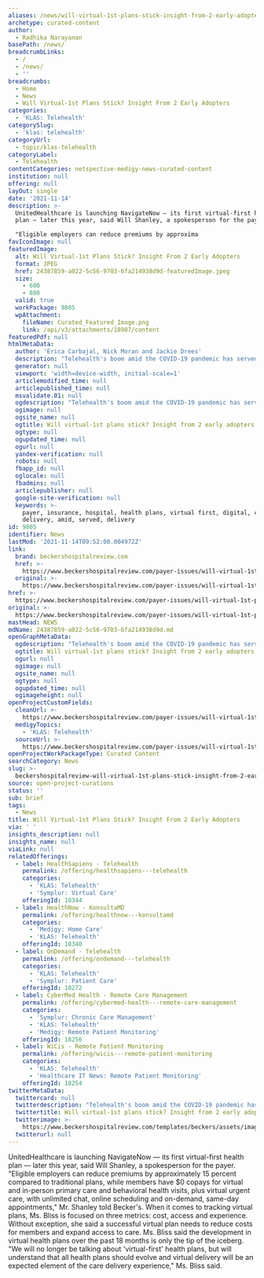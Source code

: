 ```yaml
---
aliases: /news/will-virtual-1st-plans-stick-insight-from-2-early-adopters
archetype: curated-content
author:
  - Radhika Narayanan
basePath: /news/
breadcrumbLinks:
  - /
  - /news/
  - ''
breadcrumbs:
  - Home
  - News
  - Will Virtual-1st Plans Stick? Insight From 2 Early Adopters
categories:
  - 'KLAS: Telehealth'
categorySlug:
  - 'klas: telehealth'
categoryUrl:
  - topic/klas-telehealth
categoryLabel:
  - Telehealth
contentCategories: netspective-medigy-news-curated-content
institution: null
offering: null
layOut: single
date: '2021-11-14'
description: >-
  UnitedHealthcare is launching NavigateNow — its first virtual-first health
  plan — later this year, said Will Shanley, a spokesperson for the payer.

  "Eligible employers can reduce premiums by approxima
favIconImage: null
featuredImage:
  alt: Will Virtual-1st Plans Stick? Insight From 2 Early Adopters
  format: JPEG
  href: 24387859-a022-5c56-9703-6fa214938d9d-featuredImage.jpeg
  size:
    - 600
    - 800
  valid: true
  workPackage: 9805
  wpAttachment:
    fileName: Curated_Featured_Image.png
    link: /api/v3/attachments/18987/content
featuredPdf: null
htmlMetaData:
  author: 'Erica Carbajal, Nick Moran and Jackie Drees'
  description: "Telehealth's boom amid the COVID-19 pandemic has served as a stepping stone for \"virtual-first\" health plans, a model that promotes telehealth as the first touchpoint in the care delivery process.\_"
  generator: null
  viewport: 'width=device-width, initial-scale=1'
  articlemodified_time: null
  articlepublished_time: null
  msvalidate.01: null
  ogdescription: "Telehealth's boom amid the COVID-19 pandemic has served as a stepping stone for \"virtual-first\" health plans, a model that promotes telehealth as the first touchpoint in the care delivery process.\_"
  ogimage: null
  ogsite_name: null
  ogtitle: Will virtual-1st plans stick? Insight from 2 early adopters
  ogtype: null
  ogupdated_time: null
  ogurl: null
  yandex-verification: null
  robots: null
  fbapp_id: null
  oglocale: null
  fbadmins: null
  articlepublisher: null
  google-site-verification: null
  keywords: >-
    payer, insurance, hospital, health plans, virtual first, digital, care
    delivery, amid, served, delivery
id: 9805
identifier: News
lastMod: '2021-11-14T09:52:00.004972Z'
link:
  brand: beckershospitalreview.com
  href: >-
    https://www.beckershospitalreview.com/payer-issues/will-virtual-1st-plans-stick-insight-from-2-early-adopters.html
  original: >-
    https://www.beckershospitalreview.com/payer-issues/will-virtual-1st-plans-stick-insight-from-2-early-adopters.html
href: >-
  https://www.beckershospitalreview.com/payer-issues/will-virtual-1st-plans-stick-insight-from-2-early-adopters.html
original: >-
  https://www.beckershospitalreview.com/payer-issues/will-virtual-1st-plans-stick-insight-from-2-early-adopters.html
mastHead: NEWS
mdName: 24387859-a022-5c56-9703-6fa214938d9d.md
openGraphMetaData:
  ogdescription: "Telehealth's boom amid the COVID-19 pandemic has served as a stepping stone for \"virtual-first\" health plans, a model that promotes telehealth as the first touchpoint in the care delivery process.\_"
  ogtitle: Will virtual-1st plans stick? Insight from 2 early adopters
  ogurl: null
  ogimage: null
  ogsite_name: null
  ogtype: null
  ogupdated_time: null
  ogimageheight: null
openProjectCustomFields:
  cleanUrl: >-
    https://www.beckershospitalreview.com/payer-issues/will-virtual-1st-plans-stick-insight-from-2-early-adopters.html
  medigyTopics:
    - 'KLAS: Telehealth'
  sourceUrl: >-
    https://www.beckershospitalreview.com/payer-issues/will-virtual-1st-plans-stick-insight-from-2-early-adopters.html
openProjectWorkPackageType: Curated Content
searchCategory: News
slug: >-
  beckershospitalreview-will-virtual-1st-plans-stick-insight-from-2-early-adopters
source: open-project-curations
status: ''
sub: brief
tags:
  - News
title: Will Virtual-1st Plans Stick? Insight From 2 Early Adopters
via: ' '
insights_description: null
insights_name: null
viaLink: null
relatedOfferings:
  - label: HealthSapiens - Telehealth
    permalink: /offering/healthsapiens---telehealth
    categories:
      - 'KLAS: Telehealth'
      - 'Symplur: Virtual Care'
    offeringId: 18344
  - label: HealthNow - KonsultaMD
    permalink: /offering/healthnow---konsultamd
    categories:
      - 'Medigy: Home Care'
      - 'KLAS: Telehealth'
    offeringId: 18340
  - label: OnDemand - Telehealth
    permalink: /offering/ondemand---telehealth
    categories:
      - 'KLAS: Telehealth'
      - 'Symplur: Patient Care'
    offeringId: 18272
  - label: CyberMed Health - Remote Care Management
    permalink: /offering/cybermed-health---remote-care-management
    categories:
      - 'Symplur: Chronic Care Management'
      - 'KLAS: Telehealth'
      - 'Medigy: Remote Patient Monitoring'
    offeringId: 18256
  - label: WiCis - Remote Patient Monitoring
    permalink: /offering/wicis---remote-patient-monitoring
    categories:
      - 'KLAS: Telehealth'
      - 'Healthcare IT News: Remote Patient Monitoring'
    offeringId: 18254
twitterMetaData:
  twittercard: null
  twitterdescription: "Telehealth's boom amid the COVID-19 pandemic has served as a stepping stone for \"virtual-first\" health plans, a model that promotes telehealth as the first touchpoint in the care delivery process.\_"
  twittertitle: Will virtual-1st plans stick? Insight from 2 early adopters
  twitterimage: >-
    https://www.beckershospitalreview.com/templates/beckers/assets/images/bhr-og-image.png
  twitterurl: null
---
```

<p>UnitedHealthcare is launching NavigateNow — its first virtual-first health plan — later this year, said Will Shanley, a spokesperson for the payer.
"Eligible employers can reduce premiums by approximately 15 percent compared to traditional plans, while members have $0 copays for virtual and in-person primary care and behavioral health visits, plus virtual urgent care, with unlimited chat, online scheduling and on-demand, same-day appointments," Mr. Shanley told Becker's.
When it comes to tracking virtual plans, Ms. Bliss is focused on three metrics: cost, access and experience.
Without exception, she said a successful virtual plan needs to reduce costs for members and expand access to care.
Ms. Bliss said the development in virtual health plans over the past 18 months is only the tip of the iceberg.
"We will no longer be talking about 'virtual-first' health plans, but will understand that all health plans should evolve and virtual delivery will be an expected element of the care delivery experience," Ms. Bliss said.</p>
